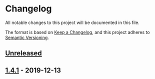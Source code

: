 # Changelog
All notable changes to this project will be documented in this file.

The format is based on [Keep a Changelog](https://keepachangelog.com/en/1.0.0/),
and this project adheres to [Semantic Versioning](https://semver.org/spec/v2.0.0.html).

## [Unreleased]

## [1.4.1] - 2019-12-13

[Unreleased]: https://github.com/sbt/sbt-jni/compare/1.4.1...HEAD
[1.4.1]: https://github.com/sbt/sbt-jni/compare/1.4.0...1.4.1
